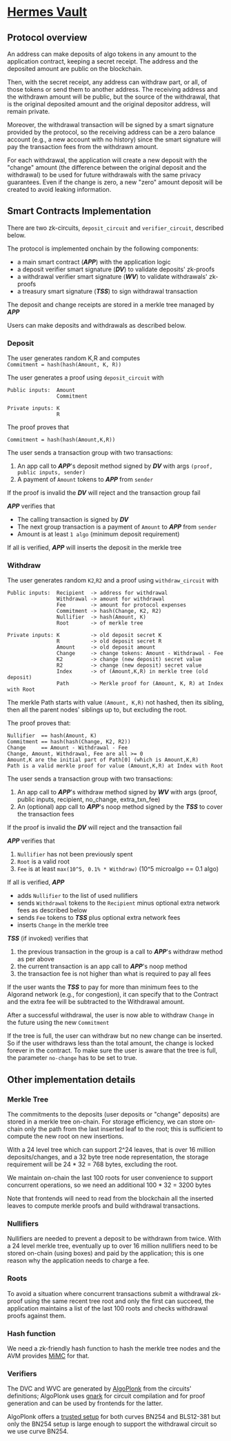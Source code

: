 # [Hermes Vault](https://github.com/giuliop/HermesVault)
## Protocol overview

An address can make deposits of algo tokens in any amount to the application
contract, keeping a secret receipt. The address and the deposited amount are
public on the blockchain.

Then, with the secret receipt, any address can withdraw part, or all, of those
tokens or send them to another address. The receiving address and the withdrawn
amount will be public, but the source of the withdrawal, that is the original
deposited amount and the original depositor address, will remain private.

Moreover, the withdrawal transaction will be signed by a smart signature provided
by the protocol, so the receiving address can be a zero balance account
(e.g., a new account with no history) since the smart signature will pay the
transaction fees from the withdrawn amount.

For each withdrawal, the application will create a new deposit with the "change"
amount (the difference between the original deposit and the withdrawal) to be used
for future withdrawals with the same privacy guarantees. Even if the change is
zero, a new "zero" amount deposit will be created to avoid leaking information.


## Smart Contracts Implementation

There are two zk-circuits, `deposit_circuit` and `verifier_circuit`, described below.

The protocol is implemented onchain by the following components:
  - a main smart contract (***APP***) with the application logic
  - a deposit verifier smart signature (***DV***) to validate deposits' zk-proofs
  - a withdrawal verifier smart signature (***WV***) to validate withdrawals' zk-proofs
  - a treasury smart signature (***TSS***) to sign withdrawal transaction

The deposit and change receipts are stored in a merkle tree managed by ***APP***

Users can make deposits and withdrawals as described below.

### Deposit
The user generates random K,R and computes  
`Commitment = hash(hash(Amount, K, R))`

The user generates a proof using `deposit_circuit` with
```
Public inputs:  Amount
                Commitment

Private inputs: K
                R
```
The proof proves that  
```
Commitment = hash(hash(Amount,K,R))
```

The user sends a transaction group with two transactions:
1. An app call to ***APP***'s deposit method signed by ***DV*** with args `(proof, public inputs, sender)`
2. A payment of `Amount` tokens to ***APP*** from `sender`

If the proof is invalid the ***DV*** will reject and the transaction group fail

***APP*** verifies that
* The calling transaction is signed by ***DV***
* The next group transaction is a payment of `Amount` to ***APP*** from `sender`
* Amount is at least `1 algo` (minimum deposit requirement)

If all is verified, ***APP*** will inserts the deposit in the merkle tree

### Withdraw
The user generates random `K2`,`R2` and a proof using `withdraw_circuit` with
```
Public inputs:  Recipient  -> address for withdrawal
                Withdrawal -> amount for withdrawal
                Fee        -> amount for protocol expenses
                Commitment -> hash(Change, K2, R2)
                Nullifier  -> hash(Amount, K)
                Root       -> of merkle tree

Private inputs: K          -> old deposit secret K
                R          -> old deposit secret R
                Amount     -> old deposit amount
                Change     -> change tokens: Amount - Withdrawal - Fee
                K2         -> change (new deposit) secret value
                R2         -> change (new deposit) secret value
                Index      -> of (Amount,K,R) in merkle tree (old deposit)
                Path       -> Merkle proof for (Amount, K, R) at Index with Root
```

The merkle Path starts with value `(Amount, K,R)` not hashed, then its
sibling, then all the parent nodes' siblings up to, but excluding the root.

The proof proves that:
```
Nullifier  == hash(Amount, K)
Commitment == hash(hash(Change, K2, R2))
Change     == Amount - Withdrawal - Fee
Change, Amount, Withdrawal, Fee are all >= 0
Amount,K are the initial part of Path[0] (which is Amount,K,R)
Path is a valid merkle proof for value (Amount,K,R) at Index with Root
```

The user sends a transaction group with two transactions:
1. An app call to ***APP***'s withdraw method signed by ***WV*** with args (proof, public inputs, recipient, no_change, extra_txn_fee)
2. An (optional) app call to ***APP***'s noop method signed by the ***TSS*** to cover the transaction fees

If the proof is invalid the ***DV*** will reject and the transaction fail

***APP*** verifies that
1. `Nullifier` has not been previously spent
2. `Root` is a valid root
3. `Fee` is at least `max(10^5, 0.1% * Withdraw)` (10^5 microalgo == 0.1 algo)

If all is verified, ***APP***
- adds `Nullifier` to the list of used nullifiers
- sends `Withdrawal` tokens to the `Recipient` minus optional extra network fees
  as described below
- sends `Fee` tokens to ***TSS*** plus optional extra network fees
- inserts `Change` in the merkle tree

***TSS*** (if invoked) verifies that
1. the previous transaction in the group is a call to ***APP***'s withdraw method as per above
2. the current transaction is an app call to ***APP***'s noop method
3. the transaction fee is not higher than what is required to pay all fees

If the user wants the ***TSS*** to pay for more than minimum fees to the Algorand
network (e.g., for congestion), it can specify that to the Contract and the
extra fee will be subtracted to the Withdrawal amount.

After a successful withdrawal, the user is now able to withdraw `Change` in the
future using the new `Commitment` 

If the tree is full, the user can withdraw but no new change can be inserted.
So if the user withdraws less than the total amount, the change is locked
forever in the contract.
To make sure the user is aware that the tree is full, the parameter `no-change` has to be
set to true.

## Other implementation details

### Merkle Tree
The commitments to the deposits (user deposits or "change" deposits) are stored in a merkle tree on-chain. For storage efficiency, we can store on-chain only the path from the last inserted leaf to the root; this is sufficient to compute the new root on new insertions.

With a 24 level tree which can support 2^24 leaves, that is over 16 million deposits/changes, and a 32 byte tree node representation, the storage requirement will be 24 * 32 = 768 bytes, excluding the root.

We maintain on-chain the last 100 roots for user convenience to support concurrent operations, so we need an additional 100 * 32 = 3200 bytes

Note that frontends will need to read from the blockchain all the inserted leaves to compute merkle proofs and build withdrawal transactions.

### Nullifiers

Nullifiers are needed to prevent a deposit to be withdrawn from twice. With a 24 level merkle tree, eventually up to over 16 million nullifiers need to be stored on-chain (using boxes) and paid by the application; this is one reason why the application needs to charge a fee.

### Roots

To avoid a situation where concurrent transactions submit a withdrawal zk-proof using the same recent tree root and only the first can succeed, the application maintains a list of the last 100 roots and checks withdrawal proofs against them.

### Hash function

We need a zk-friendly hash function to hash the merkle tree nodes and the AVM provides [MiMC](https://developer.algorand.org/docs/get-details/dapps/avm/teal/opcodes/v11/#mimc) for that.

### Verifiers

The DVC and WVC are generated by [AlgoPlonk](https://github.com/giuliop/AlgoPlonk) from the circuits' definitions; AlgoPlonk uses [gnark](https://github.com/Consensys/gnark) for circuit compilation and for proof generation and can be used by frontends for the latter.

AlgoPlonk offers a [trusted setup](https://github.com/giuliop/AlgoPlonk#trusted-setup) for both curves BN254 and BLS12-381 but only the BN254 setup is large enough to support the withdrawal circuit so we use curve BN254.
